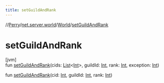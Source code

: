 ```yaml
---
title: setGuildAndRank
---
```

//[Perry](../../../index.html)/[net.server.world](../index.html)/[World](index.html)/[setGuildAndRank](set-guild-and-rank.html)



# setGuildAndRank



[jvm]\
fun [setGuildAndRank](set-guild-and-rank.html)(cids: [List](https://kotlinlang.org/api/latest/jvm/stdlib/kotlin.collections/-list/index.html)<[Int](https://kotlinlang.org/api/latest/jvm/stdlib/kotlin/-int/index.html)>, guildId: [Int](https://kotlinlang.org/api/latest/jvm/stdlib/kotlin/-int/index.html), rank: [Int](https://kotlinlang.org/api/latest/jvm/stdlib/kotlin/-int/index.html), exception: [Int](https://kotlinlang.org/api/latest/jvm/stdlib/kotlin/-int/index.html))

fun [setGuildAndRank](set-guild-and-rank.html)(cid: [Int](https://kotlinlang.org/api/latest/jvm/stdlib/kotlin/-int/index.html), guildId: [Int](https://kotlinlang.org/api/latest/jvm/stdlib/kotlin/-int/index.html), rank: [Int](https://kotlinlang.org/api/latest/jvm/stdlib/kotlin/-int/index.html))




